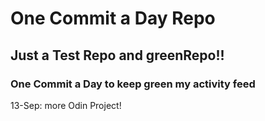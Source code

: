 # One Commit a Day Repo
## Just a Test Repo and greenRepo!!
### One Commit a Day to keep green my activity feed 

13-Sep: more Odin Project!